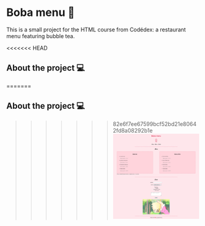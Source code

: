 # Boba menu 🧋

This is a small project for the HTML course from Codédex: a restaurant menu featuring bubble tea.

<<<<<<< HEAD
## About the project 💻 

=======
## About the project 💻
>>>>>>> 82e6f7ee67599bcf52bd21e80642fd8a08292b1e
![preview](img/preview.png)
